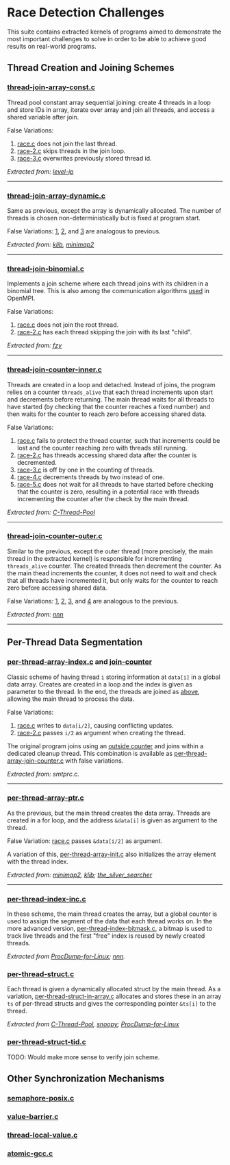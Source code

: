 # Race Detection Challenges

This suite contains extracted kernels of programs aimed to demonstrate the most important challenges to solve in order to be able to achieve good results on real-world programs.

## Thread Creation and Joining Schemes

### [thread-join-array-const.c](thread-join-array-const.c)

Thread pool constant array sequential joining: create 4 threads in a loop and store IDs in array, iterate over array and join all threads, and access a shared variable after join.

False Variations:
1. [race.c](thread-join-array-const-race.c) does not join the last thread.
2. [race-2.c](thread-join-array-const-race-2.c) skips threads in the join loop.
3. [race-3.c](thread-join-array-const-race-3.c) overwrites previously stored thread id.

*Extracted from: [level-ip](../level-ip/)*

---

### [thread-join-array-dynamic.c](thread-join-array-dynamic.c)

Same as previous, except the array is dynamically allocated. The number of threads is chosen non-deterministically but is fixed at program start.

False Variations: [1](thread-join-array-dynamic-race.c), [2](thread-join-array-dynamic-race-2.c), and [3](thread-join-array-dynamic-race-3.c) are analogous to previous.

*Extracted from: [klib](../klib), [minimap2](../minimap2/)*

---

### [thread-join-binomial.c](thread-join-binomial.c)

Implements a join scheme where each thread joins with its children in a binomial tree. This is also among the communication algorithms [used](https://github.com/open-mpi/ompi/blob/main/ompi/mca/coll/tuned/coll_tuned_decision_fixed.c) in OpenMPI.

False Variations:
1. [race.c](thread-join-binomial-race.c) does not join the root thread.
2. [race-2.c](thread-join-binomial-race-2.c) has each thread skipping the join with its last "child".

*Extracted from: [fzy](../fzy)*

---

### [thread-join-counter-inner.c](thread-join-counter-inner.c)

Threads are created in a loop and detached. Instead of joins, the program relies on a counter `threads_alive` that each thread increments upon start and decrements before returning. The main thread waits for all threads to have started (by checking that the counter reaches a fixed number) and then waits for the counter to reach zero before accessing shared data.

False Variations:
1. [race.c](thread-join-counter-inner-race.c) fails to protect the thread counter, such that increments could be lost and the counter reaching zero with threads still running.
2. [race-2.c](thread-join-counter-inner-race-2.c) has threads accessing shared data after the counter is decremented.
3. [race-3.c](thread-join-counter-inner-race-3.c) is off by one in the counting of threads.
4. [race-4.c](thread-join-counter-inner-race-4.c) decrements threads by two instead of one.
5. [race-5.c](thread-join-counter-inner-race-5.c) does not wait for all threads to have started before checking that the counter is zero, resulting in a potential race with threads incrementing the counter after the check by the main thread.

*Extracted from: [C-Thread-Pool](../C-Thread-Pool/)*

---

### [thread-join-counter-outer.c](thread-join-counter-outer.c)

Similar to the previous, except the outer thread (more precisely, the main thread in the extracted kernel) is responsible for incrementing `threads_alive` counter. The created threads then decrement the counter. As the main thead increments the counter, it does not need to wait and check that all threads have incremented it, but only waits for the counter to reach zero before accessing shared data.

False Variations: [1](thread-join-counter-outer-race.c), [2](thread-join-counter-outer-race-2.c), [3](thread-join-counter-outer-race-3.c), and [4](thread-join-counter-outer-race-4.c) are analogous to the previous.

*Extracted from: [nnn](../nnn)*

---

## Per-Thread Data Segmentation

### [per-thread-array-index.c](per-thread-array-index.c) and [join-counter](per-thread-array-join-counter.c)

Classic scheme of having thread `i` storing information at `data[i]` in a global data array. Creates are created in a loop and the index is given as parameter to the thread. In the end, the threads are joined as [above](#thread-join-array-dynamicc), allowing the main thread to process the data.

False Variations:
1. [race.c](per-thread-array-index-race.c) writes to `data[i/2]`, causing conflicting updates.
2. [race-2.c](per-thread-array-index-race-2.c) passes `i/2` as argument when creating the thread.

The original program joins using an [outside counter](#thread-join-counter-outerc) and joins within a dedicated cleanup thread.
This combination is available as [per-thread-array-join-counter.c](per-thread-array-join-counter.c) with false variations.

*Extracted from: smtprc.c.*


---

### [per-thread-array-ptr.c](per-thread-array-ptr.c)

As the previous, but the main thread creates the data array. Threads are created in a for loop, and the address `&data[i]` is given as argument to the thread.

False Variation: [race.c](per-thread-array-ptr-race.c) passes `&data[i/2]` as argument.

A variation of this, [per-thread-array-init.c](per-thread-array-init.c) also initializes the array element with the thread index.

*Extracted from: [minimap2](../minimap2/), [klib](../klib); [the_silver_searcher](../the_silver_searcher)*

---

### [per-thread-index-inc.c](per-thread-index-inc.c)

In these scheme, the main thread creates the array, but a global counter is used to assign the segment of the data that each thread works on. In the more advanced version, [per-thread-index-bitmask.c](per-thread-index-bitmask.c), a bitmap is used to track live threads and the first "free" index is reused by newly created threads.

*Extracted from [ProcDump-for-Linux](../ProcDump-for-Linux); [nnn](../nnn/).*

### [per-thread-struct.c](per-thread-struct.c)

Each thread is given a dynamically allocated struct by the main thread. As a variation,
[per-thread-struct-in-array.c](per-thread-struct-in-array.c) allocates and stores these in an array `ts` of per-thread structs and gives the corresponding pointer `&ts[i]` to the thread.

*Extracted from [C-Thread-Pool](../C-Thread-Pool/), [snoopy](../snoopy); [ProcDump-for-Linux](../ProcDump-for-Linux/)*

### [per-thread-struct-tid.c](per-thread-struct-tid.c)

TODO: Would make more sense to verify join scheme.



## Other Synchronization Mechanisms

### [semaphore-posix.c](semaphore-posix.c)

### [value-barrier.c](value-barrier.c)

### [thread-local-value.c](thread-local-value.c)

### [atomic-gcc.c](atomic-gcc.c)